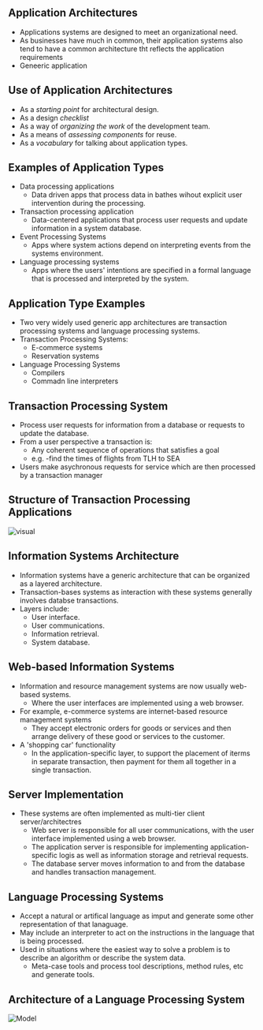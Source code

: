 ## Application Architectures
- Applications systems are designed to meet an organizational need.
- As businesses have much in common, their application systems also tend to have a common architecture tht reflects the application requirements
- Geneeric application

## Use of Application Architectures
- As a *starting point* for architectural design.
- As a design *checklist*
- As a way of *organizing the work* of the development team.
- As a means of *assessing components* for reuse.
- As a *vocabulary* for talking about application types.

## Examples of Application Types
- Data processing applications
    - Data driven apps that process data in bathes wihout explicit user intervention during the processing.
- Transaction processing application
    - Data-centered applications that process user requests and update information in a system database.
- Event Processing Systems
    - Apps where system actions depend on interpreting events from the systems environment.
- Language processing systems
    - Apps where the users' intentions are specified in a formal language that is processed and interpreted by the system.

## Application Type Examples
- Two very widely used generic app architectures are transaction processing systems and language processing systems.
- Transaction Processing Systems:
    - E-commerce systems
    - Reservation systems
- Language Processing Systems
    - Compilers
    - Commadn line interpreters

## Transaction Processing System
- Process user requests for information from a database or requests to update the database.
- From a user perspective a transaction is:
    - Any coherent sequence of operations that satisfies a goal
    - e.g. -find the times of flights from TLH to SEA
- Users make asychronous requests for service which are then processed by a transaction manager

## Structure of Transaction Processing Applications
![visual](https://external-content.duckduckgo.com/iu/?u=https%3A%2F%2Fimage1.slideserve.com%2F2403136%2Ffigure-6-14-the-structure-of-transaction-processing-applications-l.jpg&f=1&nofb=1&ipt=fc35e50ccd05fd4576b0f8f15052ef1106e65985224612d63ed4379623c65ded&ipo=images)

## Information Systems Architecture
- Information systems have a generic architecture that can be organized as a layered architecture.
- Transaction-bases systems as interaction with these systems generally involves databse transactions.
- Layers include:
    - User interface.
    - User communications.
    - Information retrieval.
    - System database.

## Web-based Information Systems
- Information and resource management systems are now usually web-based systems.
    - Where the user interfaces are implemented using a web browser.
- For example, e-commerce systems are internet-based resource management systems
    - They accept electronic orders for goods or services and then arrange delivery of these good or services to the customer.
- A 'shopping car' functionality
    - In the application-specific layer, to support the placement of iterms in separate transaction, then payment for them all together in a single transaction.

## Server Implementation
- These systems are often implemented as multi-tier client server/architectres
    - Web server is responsible for all user communications, with the user interface implemented using a web browser.
    - The application server is responsible for implementing application-specific logis as well as information storage and retrieval requests.
    - The database server moves information to and from the database and handles transaction management.

## Language Processing Systems
- Accept a natural or artifical language as imput and generate some other representation of that lanaguage.
- May include an interpreter to act on the instructions in the language that is being processed.
- Used in situations where the easiest way to solve a problem is to describe an algorithm or describe the system data.
    - Meta-case tools and process tool descriptions, method rules, etc and generate tools.

## Architecture of a Language Processing System
![Model](https://external-content.duckduckgo.com/iu/?u=http%3A%2F%2Fcsis.pace.edu%2F~marchese%2FSE616_New%2FL6%2FL6_files%2Fimage026.png&f=1&nofb=1&ipt=0a4b85addd65b41348c5c13bd75d0a8a2837d94294d5879a95b8c929f4132f18&ipo=images)

